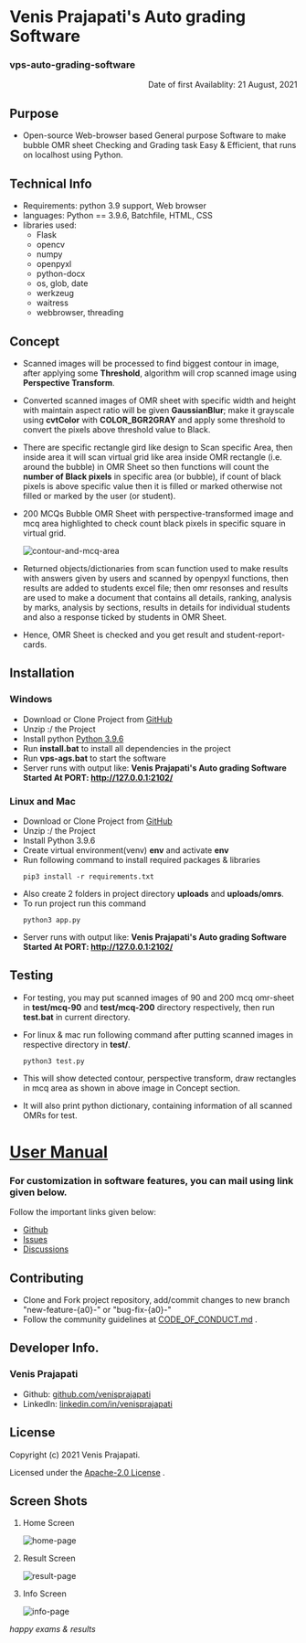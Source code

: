 # Venis Prajapati's Auto grading Software
### vps-auto-grading-software


<p align="right">
    Date of first Availablity: 21 August, 2021
</p>


## Purpose

- Open-source Web-browser based General purpose Software to make bubble OMR sheet Checking and Grading task Easy & Efficient, that runs on localhost using Python.


## Technical Info

- Requirements: python 3.9 support, Web browser
- languages: Python == 3.9.6, Batchfile, HTML, CSS
- libraries used: 
    - Flask
    - opencv
    - numpy
    - openpyxl
    - python-docx
    - os, glob, date
    - werkzeug
    - waitress
    - webbrowser, threading


## Concept

- Scanned images will be processed to find biggest contour in image, after applying some <b>Threshold</b>, algorithm will crop scanned image using <b>Perspective Transform</b>.

- Converted scanned images of OMR sheet with specific width and height with maintain aspect ratio will be given <b>GaussianBlur</b>; make it grayscale using <b>cvtColor</b> with <b>COLOR_BGR2GRAY</b> and apply some threshold to convert the pixels above threshold value to Black.

- There are specific rectangle gird like design to Scan specific Area, then inside area it will scan virtual grid like area inside OMR rectangle (i.e. around the bubble) in OMR Sheet so then functions will count the <b>number of Black pixels</b> in specific area (or bubble), if count of black pixels is above specific value then it is filled or marked otherwise not filled or marked by the user (or student).

- 200 MCQs Bubble OMR Sheet with perspective-transformed image and mcq area highlighted to check count black pixels in specific square in virtual grid.

    ![contour-and-mcq-area](screen-shots/contour-and-mcq-area-for-200-mcq.png?raw=true)

- Returned objects/dictionaries from scan function used to make results with answers given by users and scanned by openpyxl functions, then results are added to students excel file; then omr resonses and results are used to make a document that contains all details, ranking, analysis by marks, analysis by sections, results in details for individual students and also a response ticked by students in OMR Sheet.

- Hence, OMR Sheet is checked and you get result and student-report-cards.


## Installation

### Windows

- Download or Clone Project from <a href="https://github.com/venisprajapati/vps-auto-grading-software">GitHub</a>
- Unzip :/ the Project
- Install python <a href="https://www.python.org/ftp/python/3.9.6/python-3.9.6-amd64.exe">Python 3.9.6</a>
- Run <b>install.bat</b> to install all dependencies in the project
- Run <b>vps-ags.bat</b> to start the software
- Server runs with output like: <b>Venis Prajapati's Auto grading Software Started At PORT: <a href="http://127.0.0.1:2102/">http://127.0.0.1:2102/</a> </b>

### Linux and Mac

- Download or Clone Project from <a href="https://github.com/venisprajapati/vps-auto-grading-software">GitHub</a>
- Unzip :/ the Project
- Install Python 3.9.6
- Create virtual environment(venv) <b>env</b> and activate <b>env</b>
- Run following command to install required packages & libraries
    ```
    pip3 install -r requirements.txt
    ```
- Also create 2 folders in project directory <b>uploads</b> and <b>uploads/omrs</b>.
- To run project run this command
    ```
    python3 app.py
    ```
- Server runs with output like: <b>Venis Prajapati's Auto grading Software Started At PORT: <a href="http://127.0.0.1:2102/">http://127.0.0.1:2102/</a> </b>


## Testing

- For testing, you may put scanned images of 90 and 200 mcq omr-sheet in <b>test/mcq-90</b> and <b>test/mcq-200</b> directory respectively, then run <b>test.bat</b> in current directory.

- For linux & mac run following command after putting scanned images in respective directory in <b>test/</b>.
    ```
    python3 test.py
    ```

- This will show detected contour, perspective transform, draw rectangles in mcq area as shown in above image in Concept section.

- It will also print python dictionary, containing information of all scanned OMRs for test.


# [User Manual](Functions.md)

### For customization in software features, you can mail using link given below.

Follow the important links given below:

- <a href="https://github.com/venisprajapati/vps-auto-grading-software">Github</a>
- <a href="https://github.com/venisprajapati/vps-auto-grading-software/issues">Issues</a>
- <a href="https://github.com/venisprajapati/vps-auto-grading-software/discussions">Discussions</a>


## Contributing

- Clone and Fork project repository, add/commit changes to new branch "new-feature-{a0}-" or "bug-fix-{a0}-"
- Follow the community guidelines at [CODE_OF_CONDUCT.md](CODE_OF_CONDUCT.md) .


## Developer Info.

### Venis Prajapati
* Github: <a href="https://github.com/venisprajapati">github.com/venisprajapati</a>
* LinkedIn: <a href="https://linkedin.com/in/venisprajapati">linkedin.com/in/venisprajapati</a>


## License

Copyright (c) 2021 Venis Prajapati.

Licensed under the [Apache-2.0 License](LICENSE) .


## Screen Shots

1) Home Screen

    ![home-page](screen-shots/vps-ags_main-page.png?raw=true)

2) Result Screen

    ![result-page](screen-shots/vps-ags_result-page.png?raw=true)

3) Info Screen

    ![info-page](screen-shots/vps-ags_info-page.png?raw=true)

*happy exams & results*
